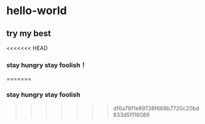 # hello-world
## try my best
<<<<<<< HEAD
### stay hungry stay foolish！
=======
### stay hungry stay foolish
>>>>>>> df6a78f1e89738f668b7720c20bd833d5f116089
